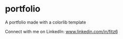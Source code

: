 # portfolio
 A portfolio made with a colorlib template

Connect with me on LinkedIn: www.linkedin.com/in/fitz6
